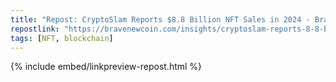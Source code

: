 ```yaml
---
title: "Repost: CryptoSlam Reports $8.8 Billion NFT Sales in 2024 - Brave New Coin"
repostlink: "https://bravenewcoin.com/insights/cryptoslam-reports-8-8-billion-nft-sales-in-2024"
tags: [NFT, blockchain]
---
```


{% include embed/linkpreview-repost.html %}

